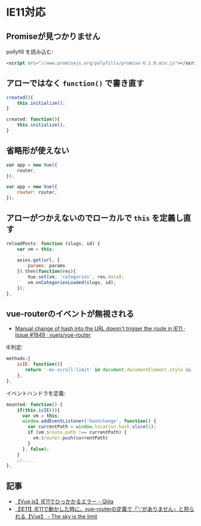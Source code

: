 # IE11対応

## Promiseが見つかりません

pollyfill を読み込む:

~~~html
<script src="//www.promisejs.org/polyfills/promise-6.1.0.min.js"></script>
~~~


## アローではなく `function()` で書き直す

~~~js
created(){
    this.initialize();
}
~~~

~~~js
created: function(){
    this.initialize();
}
~~~

## 省略形が使えない

~~~js
var app = new Vue({
    router,
});
~~~

~~~js
var app = new Vue({
    router: router,
});
~~~

## アローがつかえないのでローカルで `this` を定義し直す

~~~js
reloadPosts: function (slugs, id) {
    var vm = this;
    ...
    axios.get(url, {
        params: params
    }).then(function(res){
        Vue.set(vm, 'categories', res.data);
        vm.onCategoriesLoaded(slugs, id);
    });
},
~~~

## vue-routerのイベントが無視される

- [Manual change of hash into the URL doesn't trigger the route in IE11 · Issue #1849 · vuejs/vue-router](https://github.com/vuejs/vue-router/issues/1849)

IE判定:

~~~js
methods:{
    isIE: function(){
       return '-ms-scroll-limit' in document.documentElement.style && '-ms-ime-align' in document.documentElement.style;
    },
},
~~~

イベントハンドラを定義:

~~~js 
mounted: function() {
    if(this.isIE()){
      var vm = this;
      window.addEventListener('hashchange', function() {
        var currentPath = window.location.hash.slice(1);
        if (vm.$route.path !== currentPath) {
          vm.$router.push(currentPath)
        }
      }, false);
    }
    //.....
},
~~~

## 記事

- [【Vue.js】IE11でひっかかるエラー - Qiita](https://qiita.com/kaoriSG/items/09158675f83183dd43da)
- [【IE11】IE11で動かした時に、vue-routerの定義で「':'がありません」と怒られる【Vue】 - The sky is the limit](http://www.sky-limit-future.com/entry/ie-err-vue-router)
